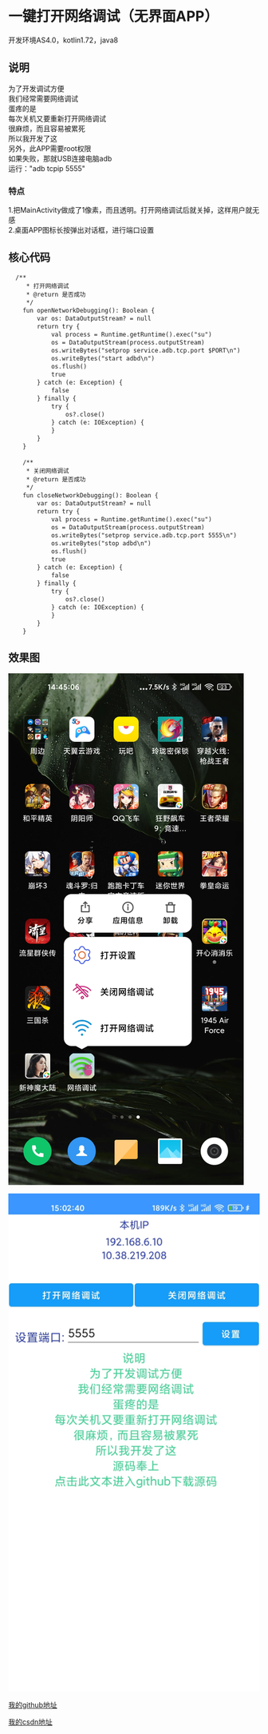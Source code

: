 # 一键打开网络调试（无界面APP）

开发环境AS4.0，kotlin1.72，java8

## 说明

为了开发调试方便<br/>
我们经常需要网络调试<br/>
蛋疼的是<br/>
每次关机又要重新打开网络调试<br/>
很麻烦，而且容易被累死<br/>
所以我开发了这<br/>
另外，此APP需要root权限<br/>
如果失败，那就USB连接电脑adb<br/>
运行："adb tcpip 5555"<br/>

### 特点

1.把MainActivity做成了1像素，而且透明。打开网络调试后就关掉，这样用户就无感<br/>
2.桌面APP图标长按弹出对话框，进行端口设置

## 核心代码
```
  /**
     * 打开网络调试
     * @return 是否成功
     */
    fun openNetworkDebugging(): Boolean {
        var os: DataOutputStream? = null
        return try {
            val process = Runtime.getRuntime().exec("su")
            os = DataOutputStream(process.outputStream)
            os.writeBytes("setprop service.adb.tcp.port $PORT\n")
            os.writeBytes("start adbd\n")
            os.flush()
            true
        } catch (e: Exception) {
            false
        } finally {
            try {
                os?.close()
            } catch (e: IOException) {
            }
        }
    }

    /**
     * 关闭网络调试
     * @return 是否成功
     */
    fun closeNetworkDebugging(): Boolean {
        var os: DataOutputStream? = null
        return try {
            val process = Runtime.getRuntime().exec("su")
            os = DataOutputStream(process.outputStream)
            os.writeBytes("setprop service.adb.tcp.port 5555\n")
            os.writeBytes("stop adbd\n")
            os.flush()
            true
        } catch (e: Exception) {
            false
        } finally {
            try {
                os?.close()
            } catch (e: IOException) {
            }
        }
    }
```

## 效果图

![效果图1](https://raw.githubusercontent.com/yutils/openConnect/master/image/image1.jpg)

![效果图2](https://raw.githubusercontent.com/yutils/openConnect/master/image/image2.jpg)


[我的github地址](https://github.com/yutils/openConnect)

[我的csdn地址](https://blog.csdn.net/Yu1441)
